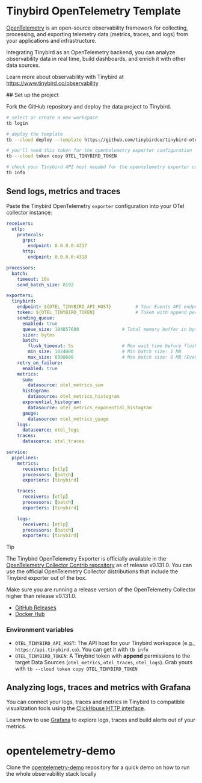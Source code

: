 # Tinybird OpenTelemetry Template

[OpenTelemetry](https://opentelemetry.io/) is an open-source observability framework for collecting, processing, and exporting telemetry data (metrics, traces, and logs) from your applications and infrastructure.

Integrating Tinybird as an OpenTelemetry backend, you can analyze observability data in real time, build dashboards, and enrich it with other data sources.

Learn more about observability with Tinybird at https://www.tinybird.co/observability

## Set up the project

Fork the GitHub repository and deploy the data project to Tinybird.

```bash
# select or create a new workspace
tb login

# deploy the template
tb --cloud deploy --template https://github.com/tinybirdco/tinybird-otel-template/tree/main/

# you'll need this token for the opentelemetry exporter configuration
tb --cloud token copy OTEL_TINYBIRD_TOKEN

# check your Tinybird API host needed for the opentelemetry exporter configuration
tb info
```

## Send logs, metrics and traces

Paste the Tinybird OpenTelemetry `exporter` configuration into your OTel collector instance:

```yaml
receivers:
  otlp:
    protocols:
      grpc:
        endpoint: 0.0.0.0:4317
      http:
        endpoint: 0.0.0.0:4318

processors:
  batch:
    timeout: 10s
    send_batch_size: 8192

exporters:
  tinybird:
    endpoint: ${OTEL_TINYBIRD_API_HOST}         # Your Events API endpoint, e.g. https://api.us-east.aws.tinybird.co
    token: ${OTEL_TINYBIRD_TOKEN}               # Token with append permissions
    sending_queue:
      enabled: true
      queue_size: 104857600                # Total memory buffer in bytes (100 MB)
      sizer: bytes
      batch:
        flush_timeout: 5s                  # Max wait time before flushing
        min_size: 1024000                  # Min batch size: 1 MB
        max_size: 8388608                  # Max batch size: 8 MB (Events API limit is 10 MB)
    retry_on_failure:
      enabled: true
    metrics:
      sum:
        datasource: otel_metrics_sum
      histogram:
        datasource: otel_metrics_histogram
      exponential_histogram:
        datasource: otel_metrics_exponential_histogram
      gauge:
        datasource: otel_metrics_gauge
    logs:
      datasource: otel_logs
    traces:
      datasource: otel_traces

service:
  pipelines:
    metrics:
      receivers: [otlp]
      processors: [batch]
      exporters: [tinybird]

    traces:
      receivers: [otlp]
      processors: [batch]
      exporters: [tinybird]

    logs:
      receivers: [otlp]
      processors: [batch]
      exporters: [tinybird]
```

> [!TIP]
> The Tinybird OpenTelemetry Exporter is officially available in the [OpenTelemetry Collector Contrib repository](https://github.com/open-telemetry/opentelemetry-collector-contrib/tree/main/exporter/tinybirdexporter) as of release v0.131.0. You can use the official OpenTelemetry Collector distributions that include the Tinybird exporter out of the box.

Make sure you are running a release version of the OpenTelemetry Collector higher than release v0.131.0.

- [GitHub Releases](https://github.com/open-telemetry/opentelemetry-collector-contrib/releases)
- [Docker Hub](https://hub.docker.com/r/otel/opentelemetry-collector-contrib)

### Environment variables

* `OTEL_TINYBIRD_API_HOST`: The API host for your Tinybird workspace (e.g., `https://api.tinybird.co`). You can get it with `tb info`
* `OTEL_TINYBIRD_TOKEN`: A Tinybird token with **append** permissions to the target Data Sources (`otel_metrics`, `otel_traces`, `otel_logs`). Grab yours with `tb --cloud token copy OTEL_TINYBIRD_TOKEN`

## Analyzing logs, traces and metrics with Grafana

You can connect your logs, traces and metrics in Tinybird to compatible visualization tools using the [ClickHouse HTTP interface](https://www.tinybird.co/docs/forward/work-with-data/publish-data/clickhouse-interface).

Learn how to use [Grafana](https://www.tinybird.co/docs/forward/work-with-data/publish-data/guides/connect-grafana#configure-the-clickhouse-plugin-for-opentelemetry) to explore logs, traces and build alerts out of your metrics.

# opentelemetry-demo

Clone the [opentelemetry-demo](https://github.com/tinybirdco/opentelemetry-demo) repository for a quick demo on how to run the whole observability stack locally
